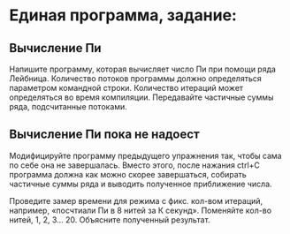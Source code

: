 # Единая программа, задание:

## Вычисление Пи

Напишите программу, которая вычисляет число Пи при помощи ряда Лейбница. Количество потоков программы должно определяться параметром командной строки. Количество итераций может определяться во время компиляции. Передавайте частичные суммы ряда, подсчитанные потоками.

## Вычисление Пи пока не надоест

Модифицируйте программу предыдущего упражнения так, чтобы сама по себе она не завершалась. Вместо этого, после нажания ctrl+C программа должна как можно скорее завершаться, собирать частичные суммы ряда и выводить полученное приближение числа.

Проведите замер времени для режима с фикс. кол-вом итераций, например, «посчтиали Пи в 8 нитей за К секунд». Поменяйте кол-во нитей, 1, 2, 3... 20. Объясните полученный результат.

